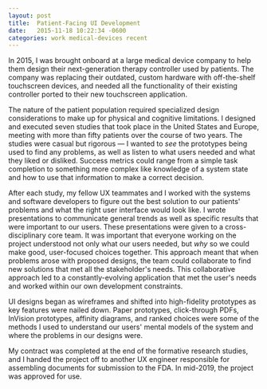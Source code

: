```yaml
---
layout: post
title:	Patient-Facing UI Development
date:   2015-11-18 10:22:34 -0600
categories: work medical-devices recent
--- 
```


In 2015, I was brought onboard at a large medical device company to help them design their next-generation therapy controller used by patients. The company was replacing their outdated, custom hardware with off-the-shelf touchscreen devices, and needed all the functionality of their existing controller ported to their new touchscreen application. 

The nature of the patient population required specialized design considerations to make up for physical and cognitive limitations. I designed and executed seven studies that took place in the United States and Europe, meeting with more than fifty patients over the course of two years. The studies were casual but rigorous — I wanted to _see_ the prototypes being used to find any problems, as well as listen to what users needed and what they liked or disliked. Success metrics could range from a simple task completion to something more complex like knowledge of a system state and how to use that information to make a correct decision.

After each study, my fellow UX teammates and I worked with the systems and software developers to figure out the best solution to our patients' problems and what the right user interface would look like. I wrote presentations to communicate general trends as well as specific results that were important to our users. These presentations were given to a cross-disciplinary core team. It was important that everyone working on the project understood not only what our users needed, but _why_ so we could make good, user-focused choices together. This approach meant that when problems arose with proposed designs, the team could collaborate to find new solutions that met all the stakeholder's needs. This collaborative approach led to a constantly-evolving application that met the user's needs and worked within our own development constraints.

UI designs began as wireframes and shifted into high-fidelity prototypes as key features were nailed down. Paper prototypes, click-through PDFs, InVision prototypes, affinity diagrams, and ranked choices were some of the methods I used to understand our users' mental models of the system and where the problems in our designs were. 

My contract was completed at the end of the formative research studies, and I handed the project off to another UX engineer responsible for assembling documents for submission to the FDA. In mid-2019, the project was approved for use.
